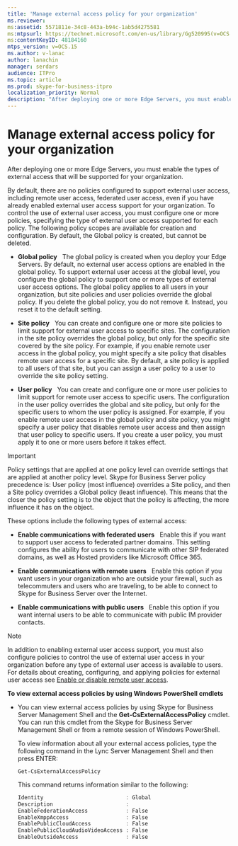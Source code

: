 ```yaml
---
title: 'Manage external access policy for your organization'
ms.reviewer: 
ms:assetid: 5571811e-34c8-443a-b94c-1ab5d4275581
ms:mtpsurl: https://technet.microsoft.com/en-us/library/Gg520995(v=OCS.15)
ms:contentKeyID: 48184160
mtps_version: v=OCS.15
ms.author: v-lanac
author: lanachin
manager: serdars
audience: ITPro
ms.topic: article
ms.prod: skype-for-business-itpro
localization_priority: Normal
description: "After deploying one or more Edge Servers, you must enable the types of external access that will be supported for your organization."
---
```



# Manage external access policy for your organization

After deploying one or more Edge Servers, you must enable the types of external access that will be supported for your organization.

By default, there are no policies configured to support external user access, including remote user access, federated user access, even if you have already enabled external user access support for your organization. To control the use of external user access, you must configure one or more policies, specifying the type of external user access supported for each policy. The following policy scopes are available for creation and configuration. By default, the Global policy is created, but cannot be deleted.

  - **Global policy**   The global policy is created when you deploy your Edge Servers. By default, no external user access options are enabled in the global policy. To support external user access at the global level, you configure the global policy to support one or more types of external user access options. The global policy applies to all users in your organization, but site policies and user policies override the global policy. If you delete the global policy, you do not remove it. Instead, you reset it to the default setting.

  - **Site policy**   You can create and configure one or more site policies to limit support for external user access to specific sites. The configuration in the site policy overrides the global policy, but only for the specific site covered by the site policy. For example, if you enable remote user access in the global policy, you might specify a site policy that disables remote user access for a specific site. By default, a site policy is applied to all users of that site, but you can assign a user policy to a user to override the site policy setting.

  - **User policy**   You can create and configure one or more user policies to limit support for remote user access to specific users. The configuration in the user policy overrides the global and site policy, but only for the specific users to whom the user policy is assigned. For example, if you enable remote user access in the global policy and site policy, you might specify a user policy that disables remote user access and then assign that user policy to specific users. If you create a user policy, you must apply it to one or more users before it takes effect.


> [!IMPORTANT]  
> Policy settings that are applied at one policy level can override settings that are applied at another policy level. Skype for Business Server policy precedence is: User policy (most influence) overrides a Site policy, and then a Site policy overrides a Global policy (least influence). This means that the closer the policy setting is to the object that the policy is affecting, the more influence it has on the object.


These options include the following types of external access:

  - **Enable communications with federated users**   Enable this if you want to support user access to federated partner domains. This setting configures the ability for users to communicate with other SIP federated domains, as well as Hosted providers like Microsoft Office 365. 


  - **Enable communications with remote users**   Enable this option if you want users in your organization who are outside your firewall, such as telecommuters and users who are traveling, to be able to connect to Skype for Business Server over the Internet.

  - **Enable communications with public users**   Enable this option if you want internal users to be able to communicate with public IM provider contacts.
   

> [!NOTE]  
> In addition to enabling external user access support, you must also configure policies to control the use of external user access in your organization before any type of external user access is available to users. For details about creating, configuring, and applying policies for external user access see [Enable or disable remote user access](../access-edge/enable-or-disable-remote-user-access.md).



**To view external access policies by using Windows PowerShell cmdlets**

  - You can view external access policies by using Skype for Business Server Management Shell and the **Get-CsExternalAccessPolicy** cmdlet. You can run this cmdlet from the Skype for Business Server Management Shell or from a remote session of Windows PowerShell. 
    
    To view information about all your external access policies, type the following command in the Lync Server Management Shell and then press ENTER:
    
    `Get-CsExternalAccessPolicy`
    
    This command returns information similar to the following:
    
    ```PowerShell
    Identity                          : Global
    Description                       :
    EnableFederationAccess            : False
    EnableXmppAccess                  : False
    EnablePublicCloudAccess           : False
    EnablePublicCloudAudioVideoAccess : False
    EnableOutsideAccess               : False
    ```

